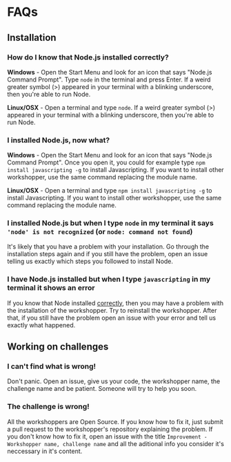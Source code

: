 # FAQs

## Installation

### How do I know that Node.js installed correctly?

**Windows** - Open the Start Menu and look for an icon that says "Node.js Command Prompt". Type `node` in the terminal and press Enter. If a weird greater symbol (>) appeared in your terminal with a blinking underscore, then you're able to run Node.

**Linux/OSX** - Open a terminal and type `node`. If a weird greater symbol (>) appeared in your terminal with a blinking underscore, then you're able to run Node.

### I installed Node.js, now what?

**Windows** - Open the Start Menu and look for an icon that says "Node.js Command Prompt". Once you open it, you could for example type `npm install javascripting -g` to install Javascripting. If you want to install other workshopper, use the same command replacing the module name.

**Linux/OSX** - Open a terminal and type `npm install javascripting -g` to install Javascripting. If you want to install other workshopper, use the same command replacing the module name.

### I installed Node.js but when I type `node` in my terminal it says `'node' is not recognized` (or `node: command not found`)

It's likely that you have a problem with your installation. Go through the installation steps again and if you still have the problem, open an issue telling us exactly which steps you followed to install Node.

### I have Node.js installed but when I type `javascripting` in my terminal it shows an error

If you know that Node installed [correctly][node-installed-correctly], then you may have a problem with the installation of the workshopper. Try to reinstall the workshopper. After that, if you still have the problem open an issue with your error and tell us exactly what happened.

## Working on challenges

### I can't find what is wrong!

Don't panic. Open an issue, give us your code, the workshopper name, the challenge name and be patient. Someone will try to help you soon.

### The challenge is wrong!

All the workshoppers are Open Source. If you know how to fix it, just submit a pull request to the workshopper's repository explaining the problem. If you don't know how to fix it, open an issue with the title `Improvement - Workshopper name, challenge name` and all the aditional info you consider it's neccessary in it's content.

[node-installed-correctly]: FAQ.md#how-do-i-know-that-nodejs-installed-correctly

